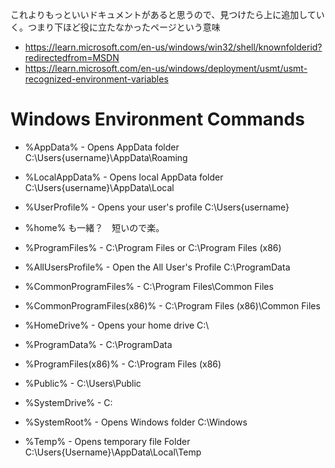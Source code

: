 これよりもっといいドキュメントがあると思うので、見つけたら上に追加していく。つまり下ほど役に立たなかったページという意味 

* https://learn.microsoft.com/en-us/windows/win32/shell/knownfolderid?redirectedfrom=MSDN
* https://learn.microsoft.com/en-us/windows/deployment/usmt/usmt-recognized-environment-variables



# Windows Environment Commands

* %AppData% - Opens AppData folder C:\Users\{username}\AppData\Roaming
* %LocalAppData% - Opens local AppData folder C:\Users\{username}\AppData\Local

* %UserProfile% - Opens your user's profile C:\Users\{username}
* %home%  も一緒？　短いので楽。

* %ProgramFiles% - C:\Program Files or C:\Program Files (x86)

* %AllUsersProfile% - Open the All User's Profile C:\ProgramData

* %CommonProgramFiles% - C:\Program Files\Common Files
* %CommonProgramFiles(x86)% - C:\Program Files (x86)\Common Files
* %HomeDrive% - Opens your home drive C:\
* %ProgramData% - C:\ProgramData

* %ProgramFiles(x86)% - C:\Program Files (x86)
* %Public% - C:\Users\Public
* %SystemDrive% - C:
* %SystemRoot% - Opens Windows folder C:\Windows
* %Temp% - Opens temporary file Folder C:\Users\{Username}\AppData\Local\Temp
